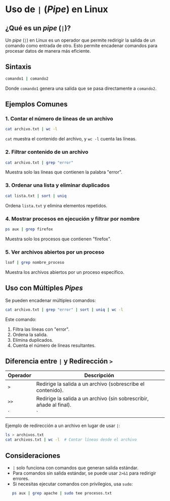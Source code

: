 # Uso de `|` (_Pipe_) en Linux

## ¿Qué es un _pipe_ (`|`)?

Un _pipe_ (`|`) en Linux es un operador que permite redirigir la salida de un comando como entrada de otro. Esto permite encadenar comandos para procesar datos de manera más eficiente.

## Sintaxis

```sh
comando1 | comando2
```

Donde `comando1` genera una salida que se pasa directamente a `comando2`.

## Ejemplos Comunes

### 1. Contar el número de líneas de un archivo

```sh
cat archivo.txt | wc -l
```

`cat` muestra el contenido del archivo, y `wc -l` cuenta las líneas.

### 2. Filtrar contenido de un archivo

```sh
cat archivo.txt | grep "error"
```

Muestra solo las líneas que contienen la palabra "error".

### 3. Ordenar una lista y eliminar duplicados

```sh
cat lista.txt | sort | uniq
```

Ordena `lista.txt` y elimina elementos repetidos.

### 4. Mostrar procesos en ejecución y filtrar por nombre

```sh
ps aux | grep firefox
```

Muestra solo los procesos que contienen "firefox".

### 5. Ver archivos abiertos por un proceso

```sh
lsof | grep nombre_proceso
```

Muestra los archivos abiertos por un proceso específico.

## Uso con Múltiples _Pipes_

Se pueden encadenar múltiples comandos:

```sh
cat archivo.txt | grep "error" | sort | uniq | wc -l
```

Este comando:

1. Filtra las líneas con "error".
2. Ordena la salida.
3. Elimina duplicados.
4. Cuenta el número de líneas resultantes.

## Diferencia entre `|` y Redirección `>`

|Operador|Descripción|
|---|---|
|`>`|Redirige la salida a un archivo (sobrescribe el contenido).|
|`>>`|Redirige la salida a un archivo (sin sobrescribir, añade al final).|
|`|`|

Ejemplo de redirección a un archivo en lugar de usar `|`:

```sh
ls > archivos.txt
cat archivos.txt | wc -l  # Contar líneas desde el archivo
```

## Consideraciones

- `|` solo funciona con comandos que generan salida estándar.
- Para comandos sin salida estándar, se puede usar `2>&1` para redirigir errores.
- Si necesitas ejecutar comandos con privilegios, usa `sudo`:

```sh
   ps aux | grep apache | sudo tee procesos.txt
```
